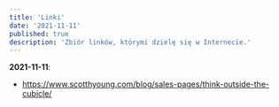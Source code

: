 ```yaml
---
title: 'Linki'
date: '2021-11-11'
published: true
description: 'Zbiór linków, którymi dzielę się w Internecie.'
---
```


**2021-11-11**:

* https://www.scotthyoung.com/blog/sales-pages/think-outside-the-cubicle/
